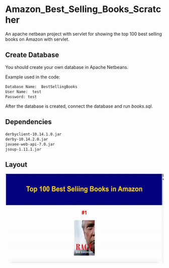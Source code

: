 # Amazon_Best_Selling_Books_Scratcher

An apache netbean project with servlet for showing the top 100 best selling books on Amazon with servlet.

## Create Database

You should create your own database in Apache Netbeans.

Example used in the code:
```
Database Name:	BestSellingBooks
User Name:  test
Password: test
```

After the database is created, connect the database and run *books.sql*.

## Dependencies

```
derbyclient-10.14.1.0.jar
derby-10.14.2.0.jar
javaee-web-api-7.0.jar
jsoup-1.11.1.jar
```

## Layout

![final layout](layout.gif)
